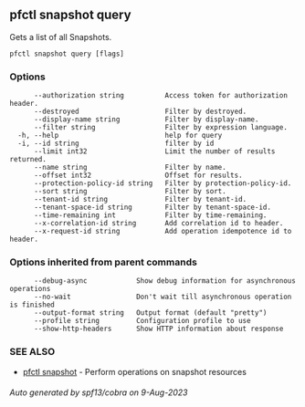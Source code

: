 ## pfctl snapshot query

Gets a list of all Snapshots.

```
pfctl snapshot query [flags]
```

### Options

```
      --authorization string          Access token for authorization header.
      --destroyed                     Filter by destroyed.
      --display-name string           Filter by display-name.
      --filter string                 Filter by expression language.
  -h, --help                          help for query
  -i, --id string                     filter by id
      --limit int32                   Limit the number of results returned.
      --name string                   Filter by name.
      --offset int32                  Offset for results.
      --protection-policy-id string   Filter by protection-policy-id.
      --sort string                   Filter by sort.
      --tenant-id string              Filter by tenant-id.
      --tenant-space-id string        Filter by tenant-space-id.
      --time-remaining int            Filter by time-remaining.
      --x-correlation-id string       Add correlation id to header.
      --x-request-id string           Add operation idempotence id to header.
```

### Options inherited from parent commands

```
      --debug-async            Show debug information for asynchronous operations
      --no-wait                Don't wait till asynchronous operation is finished
      --output-format string   Output format (default "pretty")
      --profile string         Configuration profile to use
      --show-http-headers      Show HTTP information about response
```

### SEE ALSO

* [pfctl snapshot](pfctl_snapshot.md)	 - Perform operations on snapshot resources

###### Auto generated by spf13/cobra on 9-Aug-2023
